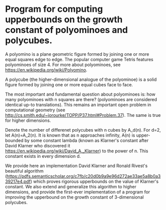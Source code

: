 # Program for computing upperbounds on the growth constant of polyominoes and polycubes.

A polyomino is a plane geometric figure formed by joining one or more equal squares edge to edge. The popular computer game Tetris features polyominoes of size 4. For more about polyominoes, see https://en.wikipedia.org/wiki/Polyomino.

A polycube (the higher-dimensional analogue of the polyominoe) is a solid figure formed by joining one or more equal cubes face to face.

The most important and fundamental question about polyominoes is: how many polyominoes with n squares are there? (polyominoes are considered identical up-to translations). This remains an important open problem in computational geometry (see http://cs.smith.edu/~jorourke/TOPP/P37.html#Problem.37). The same is true for higher dimensions.

Denote the number of differenet polycubes with n cubes by A_d(n). For d=2, let A(n)=A_2(n). It is known that as n approaches infinity, A(n) is upper-bounded by some constant lambda (known as Klarner's constant after David Klarner who discovered it https://en.wikipedia.org/wiki/David_A._Klarner) to the power of n. This constant exists in every dimension d.

We provide here an implementation David Klarner and Ronald Rivest's beautiful algorithm (https://pdfs.semanticscholar.org/c7fb/c20d0b9a9e96d272ae33ae5a8b0a339217e4.pdf) which proves rigorous upperbounds on the value of Klarner's constant. 
We also extend and generalize this algorithm to higher dimensions, and provide the first-ever implementation of a program for improving the upperbound on the growth constant of 3-dimensional polycubes. 

